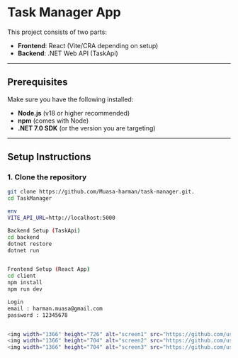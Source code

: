 # Task Manager App



This project consists of two parts:
- **Frontend**: React (Vite/CRA depending on setup)
- **Backend**: .NET Web API (TaskApi)

---

## Prerequisites

Make sure you have the following installed:

- **Node.js** (v18 or higher recommended)  
- **npm** (comes with Node)  
- **.NET 7.0 SDK** (or the version you are targeting)  

---

##  Setup Instructions

### 1. Clone the repository
```bash
git clone https://github.com/Muasa-harman/task-manager.git.
cd TaskManager

env
VITE_API_URL=http://localhost:5000

Backend Setup (TaskApi)
cd backend
dotnet restore
dotnet run


Frontend Setup (React App)
cd client
npm install
npm run dev

Login
email : harman.muasa@gmail.com
password : 12345678


<img width="1366" height="726" alt="screen1" src="https://github.com/user-attachments/assets/796aee80-df42-40d9-91a4-4a9737c796e8" />
<img width="1366" height="704" alt="screen2" src="https://github.com/user-attachments/assets/29cd6074-bbde-4b09-999a-e7b37ef9fdc2" />
<img width="1366" height="704" alt="screen3" src="https://github.com/user-attachments/assets/49b7cfe8-11fb-432a-83ed-ba2ee257bb63" />
